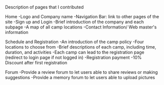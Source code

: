 Description of pages that I contributed
	
Home
	-Logo and Company name
	-Navigation Bar: link to other pages of the site
	-Sign up and Login 
	-Brief introduction of the company and each subpage
	-A map of all camp locations
	-Contact Information/ Web master's information

Schedule and Registration
	-An introduction of the camp policy
	-Four locations to choose from
	-Brief descriptions of each camp, including time, duration, and activities
	-Each camp can lead to the registration page (redirect to login page if not logged in)
	-Registration payment
	-10% Discount after first registration


Forum
	-Provide a review forum to let users able to share reviews or making suggestions
	-Provide a memory forum to let users able to upload pictures



